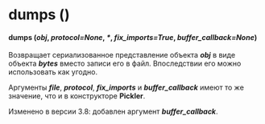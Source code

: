 # dumps \(\)

#### dumps \(_obj_, _protocol=None_, _\*_, _fix\_imports=True_, _buffer\_callback=None_\)

Возвращает сериализованное представление объекта _**obj**_ в виде объекта _**bytes**_ вместо записи его в файл. Впоследствии его можно использовать как угодно.

Аргументы _**file**_, _**protocol**_, _**fix\_imports**_ и _**buffer\_callback**_ имеют то же значение, что и в конструкторе **Pickler**.

Изменено в версии 3.8: добавлен аргумент _**buffer\_callback**_.

